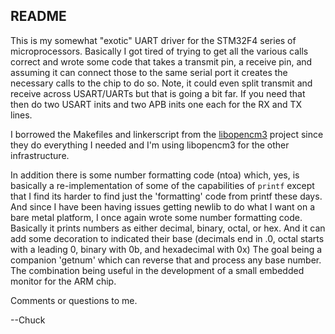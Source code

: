README
------

This is my somewhat "exotic" UART driver for the STM32F4 series of
microprocessors. Basically I got tired of trying to get all the various
calls correct and wrote some code that takes a transmit pin, a receive pin,
and assuming it can connect those to the same serial port it creates the
necessary calls to the chip to do so. Note, it could even split transmit
and receive across USART/UARTs but that is going a bit far. If you need 
that then do two USART inits and two APB inits one each for the RX and TX 
lines.

I borrowed the Makefiles and linkerscript from the [libopencm3][a] project
since they do everything I needed and I'm using libopencm3 for the other
infrastructure.

[a]:https://github.com/libopencm3/libopencm3

In addition there is some number formatting code (ntoa) which, yes, is 
basically a re-implementation of some of the capabilities of `printf` 
except that I find its harder to find just the 'formatting' code from
printf these days. And since I have been having issues getting newlib
to do what I want on a bare metal platform, I once again wrote some number
formatting code. Basically it prints numbers as either decimal, binary,
octal, or hex. And it can add some decoration to indicated their base
(decimals end in .0, octal starts with a leading 0, binary with 0b, and
hexadecimal with 0x) The goal being a companion 'getnum' which can reverse
that and process any base number. The combination being useful in the
development of a small embedded monitor for the ARM chip.

Comments or questions to me.

--Chuck
